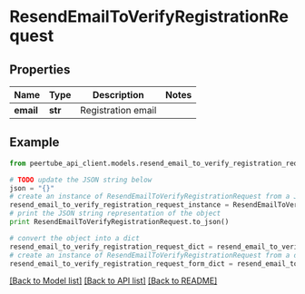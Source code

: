 # ResendEmailToVerifyRegistrationRequest


## Properties
Name | Type | Description | Notes
------------ | ------------- | ------------- | -------------
**email** | **str** | Registration email | 

## Example

```python
from peertube_api_client.models.resend_email_to_verify_registration_request import ResendEmailToVerifyRegistrationRequest

# TODO update the JSON string below
json = "{}"
# create an instance of ResendEmailToVerifyRegistrationRequest from a JSON string
resend_email_to_verify_registration_request_instance = ResendEmailToVerifyRegistrationRequest.from_json(json)
# print the JSON string representation of the object
print ResendEmailToVerifyRegistrationRequest.to_json()

# convert the object into a dict
resend_email_to_verify_registration_request_dict = resend_email_to_verify_registration_request_instance.to_dict()
# create an instance of ResendEmailToVerifyRegistrationRequest from a dict
resend_email_to_verify_registration_request_form_dict = resend_email_to_verify_registration_request.from_dict(resend_email_to_verify_registration_request_dict)
```
[[Back to Model list]](../README.md#documentation-for-models) [[Back to API list]](../README.md#documentation-for-api-endpoints) [[Back to README]](../README.md)


